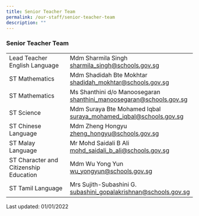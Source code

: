 ```yaml
---
title: Senior Teacher Team
permalink: /our-staff/senior-teacher-team
description: ""
---
```

### Senior Teacher Team

|  |  |
|---|---|
| Lead Teacher English Language | Mdm Sharmila Singh<br>sharmila_singh@schools.gov.sg |
| ST Mathematics | Mdm Shadidah Bte Mokhtar<br>shadidah_mokhtar@schools.gov.sg |
| ST Mathematics | Ms Shanthini d/o Manoosegaran<br>shanthini_manoosegaran@schools.gov.sg |
| ST Science | Mdm Suraya Bte Mohamed Iqbal<br>suraya_mohamed_iqbal@schools.gov.sg |
| ST Chinese Language | Mdm Zheng Hongyu<br>zheng_hongyu@schools.gov.sg |
| ST Malay Language | Mr Mohd Saidali B Ali<br>mohd_saidali_b_ali@schools.gov.sg |
| ST Character and Citizenship Education | Mdm Wu Yong Yun<br>wu_yongyun@schools.gov.sg |
| ST Tamil Language | Mrs Sujith-Subashini G.<br>subashini_gopalakrishnan@schools.gov.sg |

Last updated: 01/01/2022